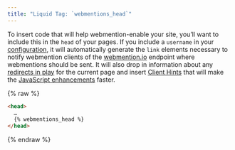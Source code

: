 ```yaml
---
title: "Liquid Tag: `webmentions_head`"
---
```


To insert code that will help webmention-enable your site, you’ll want to include this in the `head` of your pages. If you include a `username` in your [configuration](/jekyll-webmention_io/configuration), it will automatically generate the `link` elements necessary to notify webmention clients of the [webmention.io](https://webmention.io) endpoint where webmentions should be sent. It will also drop in information about any [redirects in play](/jekyll-webmention_io/configuration#picking-up-redirects) for the current page and insert [Client Hints](http://httpwg.org/http-extensions/client-hints.html) that will make the [JavaScript enhancements](/jekyll-webmention_io/tags/webmentions_js) faster.

{% raw %}

```html
<head>
  …
  {% webmentions_head %}
</head>
```

{% endraw %}